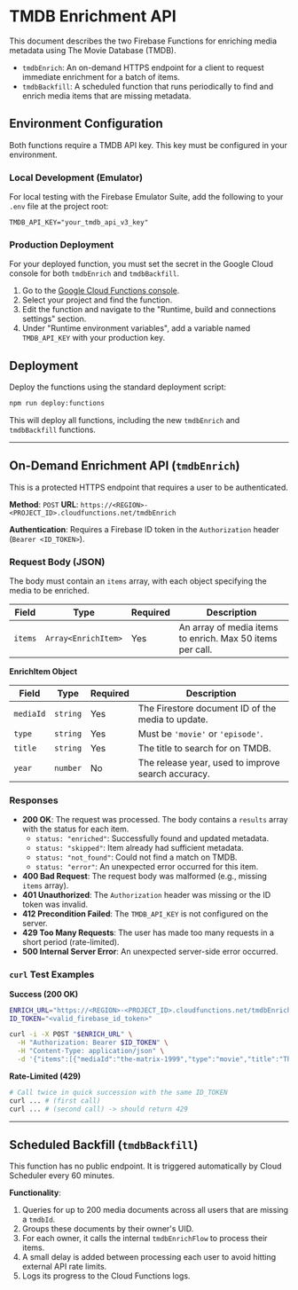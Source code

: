 # TMDB Enrichment API

This document describes the two Firebase Functions for enriching media metadata using The Movie Database (TMDB).

- `tmdbEnrich`: An on-demand HTTPS endpoint for a client to request immediate enrichment for a batch of items.
- `tmdbBackfill`: A scheduled function that runs periodically to find and enrich media items that are missing metadata.

## Environment Configuration

Both functions require a TMDB API key. This key must be configured in your environment.

### Local Development (Emulator)

For local testing with the Firebase Emulator Suite, add the following to your `.env` file at the project root:

```
TMDB_API_KEY="your_tmdb_api_v3_key"
```

### Production Deployment

For your deployed function, you must set the secret in the Google Cloud console for both `tmdbEnrich` and `tmdbBackfill`.

1.  Go to the [Google Cloud Functions console](https://console.cloud.google.com/functions).
2.  Select your project and find the function.
3.  Edit the function and navigate to the "Runtime, build and connections settings" section.
4.  Under "Runtime environment variables", add a variable named `TMDB_API_KEY` with your production key.

## Deployment

Deploy the functions using the standard deployment script:

```sh
npm run deploy:functions
```

This will deploy all functions, including the new `tmdbEnrich` and `tmdbBackfill` functions.

---

## On-Demand Enrichment API (`tmdbEnrich`)

This is a protected HTTPS endpoint that requires a user to be authenticated.

**Method**: `POST`
**URL**: `https://<REGION>-<PROJECT_ID>.cloudfunctions.net/tmdbEnrich`

**Authentication**: Requires a Firebase ID token in the `Authorization` header (`Bearer <ID_TOKEN>`).

### Request Body (JSON)

The body must contain an `items` array, with each object specifying the media to be enriched.

| Field | Type | Required | Description |
|---|---|---|---|
| `items` | `Array<EnrichItem>` | Yes | An array of media items to enrich. Max 50 items per call. |

**EnrichItem Object**

| Field | Type | Required | Description |
|---|---|---|---|
| `mediaId` | `string` | Yes | The Firestore document ID of the media to update. |
| `type` | `string` | Yes | Must be `'movie'` or `'episode'`. |
| `title` | `string` | Yes | The title to search for on TMDB. |
| `year` | `number` | No | The release year, used to improve search accuracy. |

### Responses

- **200 OK**: The request was processed. The body contains a `results` array with the status for each item.
  - `status: "enriched"`: Successfully found and updated metadata.
  - `status: "skipped"`: Item already had sufficient metadata.
  - `status: "not_found"`: Could not find a match on TMDB.
  - `status: "error"`: An unexpected error occurred for this item.
- **400 Bad Request**: The request body was malformed (e.g., missing `items` array).
- **401 Unauthorized**: The `Authorization` header was missing or the ID token was invalid.
- **412 Precondition Failed**: The `TMDB_API_KEY` is not configured on the server.
- **429 Too Many Requests**: The user has made too many requests in a short period (rate-limited).
- **500 Internal Server Error**: An unexpected server-side error occurred.

### `curl` Test Examples

**Success (200 OK)**
```sh
ENRICH_URL="https://<REGION>-<PROJECT_ID>.cloudfunctions.net/tmdbEnrich"
ID_TOKEN="<valid_firebase_id_token>"

curl -i -X POST "$ENRICH_URL" \
  -H "Authorization: Bearer $ID_TOKEN" \
  -H "Content-Type: application/json" \
  -d '{"items":[{"mediaId":"the-matrix-1999","type":"movie","title":"The Matrix","year":1999}]}'
```

**Rate-Limited (429)**
```sh
# Call twice in quick succession with the same ID_TOKEN
curl ... # (first call)
curl ... # (second call) -> should return 429
```

---

## Scheduled Backfill (`tmdbBackfill`)

This function has no public endpoint. It is triggered automatically by Cloud Scheduler every 60 minutes.

**Functionality**:
1.  Queries for up to 200 media documents across all users that are missing a `tmdbId`.
2.  Groups these documents by their owner's UID.
3.  For each owner, it calls the internal `tmdbEnrichFlow` to process their items.
4.  A small delay is added between processing each user to avoid hitting external API rate limits.
5.  Logs its progress to the Cloud Functions logs.
